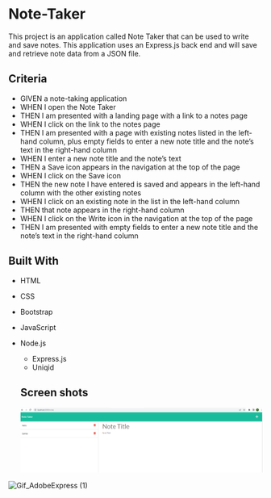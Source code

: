 # Note-Taker

This project is an application called Note Taker that can be used to write and save notes. This application uses an Express.js back end and will save and retrieve note data from a JSON file. 

## Criteria

- GIVEN a note-taking application
- WHEN I open the Note Taker
- THEN I am presented with a landing page with a link to a notes page
- WHEN I click on the link to the notes page
- THEN I am presented with a page with existing notes listed in the left-hand column, plus empty fields to enter a new note title and the note’s text in the right-hand column
- WHEN I enter a new note title and the note’s text
- THEN a Save icon appears in the navigation at the top of the page
- WHEN I click on the Save icon
- THEN the new note I have entered is saved and appears in the left-hand column with the other existing notes
- WHEN I click on an existing note in the list in the left-hand column
- THEN that note appears in the right-hand column
- WHEN I click on the Write icon in the navigation at the top of the page
- THEN I am presented with empty fields to enter a new note title and the note’s text in the right-hand column


## Built With
- HTML
- CSS
- Bootstrap 
- JavaScript
- Node.js
  - Express.js
  - Uniqid


  ## Screen shots

  ![Shot-1](./public/assets/ScreenShots/Screenshot.png)
  
![Gif_AdobeExpress (1)](https://user-images.githubusercontent.com/102123208/182515499-f87d3020-3231-46a7-a142-00cc727a4899.gif)

